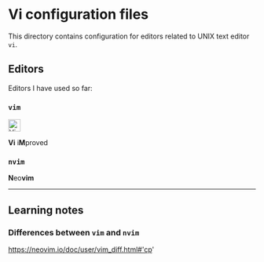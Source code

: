# Vi configuration files

This directory contains configuration for editors related to UNIX text editor `vi`.

## Editors

Editors I have used so far:

### `vim`

<img alt="Vim logo" height="25" src="https://en.wikipedia.org/wiki/Vim_(text_editor)#/media/File:Vimlogo.svg" />

**Vi** i**M**proved

### `nvim`

**N**eo**vim**

---

## Learning notes

### Differences between `vim` and `nvim`

https://neovim.io/doc/user/vim_diff.html#'cp'

